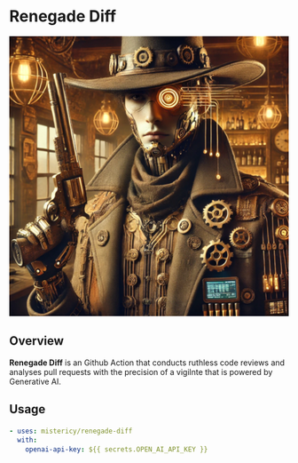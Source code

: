 # Renegade Diff

<p align="center">
  <img src="./doc/renegade-diff.png" alt="Where code meets its match">
</p>


## Overview

**Renegade Diff** is an Github Action that conducts ruthless code reviews and analyses pull requests with the precision of a vigilnte that is powered by Generative AI.

## Usage

```yaml
- uses: mistericy/renegade-diff
  with:
    openai-api-key: ${{ secrets.OPEN_AI_API_KEY }}
```
